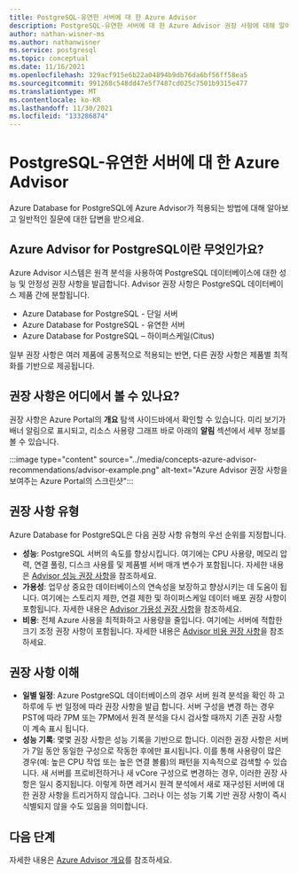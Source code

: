 ```yaml
---
title: PostgreSQL-유연한 서버에 대 한 Azure Advisor
description: PostgreSQL-유연한 서버에 대 한 Azure Advisor 권장 사항에 대해 알아봅니다.
author: nathan-wisner-ms
ms.author: nathanwisner
ms.service: postgresql
ms.topic: conceptual
ms.date: 11/16/2021
ms.openlocfilehash: 329acf915e6b22a04894b9db76da6bf56ff58ea5
ms.sourcegitcommit: 991268c548dd47e5f7487cd025c7501b9315e477
ms.translationtype: MT
ms.contentlocale: ko-KR
ms.lasthandoff: 11/30/2021
ms.locfileid: "133286874"
---
```

# <a name="azure-advisor-for-postgresql---flexible-server"></a>PostgreSQL-유연한 서버에 대 한 Azure Advisor
Azure Database for PostgreSQL에 Azure Advisor가 적용되는 방법에 대해 알아보고 일반적인 질문에 대한 답변을 받으세요.
## <a name="what-is-azure-advisor-for-postgresql"></a>Azure Advisor for PostgreSQL이란 무엇인가요?
Azure Advisor 시스템은 원격 분석을 사용하여 PostgreSQL 데이터베이스에 대한 성능 및 안정성 권장 사항을 발급합니다. Advisor 권장 사항은 PostgreSQL 데이터베이스 제품 간에 분할됩니다.
* Azure Database for PostgreSQL - 단일 서버
* Azure Database for PostgreSQL - 유연한 서버
* Azure Database for PostgreSQL – 하이퍼스케일(Citus)

일부 권장 사항은 여러 제품에 공통적으로 적용되는 반면, 다른 권장 사항은 제품별 최적화를 기반으로 제공됩니다.
## <a name="where-can-i-view-my-recommendations"></a>권장 사항은 어디에서 볼 수 있나요?
권장 사항은 Azure Portal의 **개요** 탐색 사이드바에서 확인할 수 있습니다. 미리 보기가 배너 알림으로 표시되고, 리소스 사용량 그래프 바로 아래의 **알림** 섹션에서 세부 정보를 볼 수 있습니다.

:::image type="content" source="../media/concepts-azure-advisor-recommendations/advisor-example.png" alt-text="Azure Advisor 권장 사항을 보여주는 Azure Portal의 스크린샷":::
## <a name="recommendation-types"></a>권장 사항 유형
Azure Database for PostgreSQL은 다음 권장 사항 유형의 우선 순위를 지정합니다.
* **성능**: PostgreSQL 서버의 속도를 향상시킵니다. 여기에는 CPU 사용량, 메모리 압력, 연결 풀링, 디스크 사용률 및 제품별 서버 매개 변수가 포함됩니다. 자세한 내용은 [Advisor 성능 권장 사항](/azure/advisor/advisor-performance-recommendations)을 참조하세요.
* **가용성**: 업무상 중요한 데이터베이스의 연속성을 보장하고 향상시키는 데 도움이 됩니다. 여기에는 스토리지 제한, 연결 제한 및 하이퍼스케일 데이터 배포 권장 사항이 포함됩니다. 자세한 내용은 [Advisor 가용성 권장 사항](/azure/advisor/advisor-high-availability-recommendations)을 참조하세요.
* **비용**: 전체 Azure 사용을 최적화하고 사용량을 줄입니다. 여기에는 서버에 적합한 크기 조정 권장 사항이 포함됩니다. 자세한 내용은 [Advisor 비용 권장 사항](/azure/advisor/advisor-cost-recommendations)을 참조하세요.

## <a name="understanding-your-recommendations"></a>권장 사항 이해
* **일별 일정**: Azure PostgreSQL 데이터베이스의 경우 서버 원격 분석을 확인 하 고 하루에 두 번 일정에 따라 권장 사항을 발급 합니다. 서버 구성을 변경 하는 경우 PST에 따라 7PM 또는 7PM에서 원격 분석을 다시 검사할 때까지 기존 권장 사항이 계속 표시 됩니다. 
* **성능 기록**: 몇몇 권장 사항은 성능 기록을 기반으로 합니다. 이러한 권장 사항은 서버가 7일 동안 동일한 구성으로 작동한 후에만 표시됩니다. 이를 통해 사용량이 많은 경우(예: 높은 CPU 작업 또는 높은 연결 볼륨)의 패턴을 지속적으로 검색할 수 있습니다. 새 서버를 프로비전하거나 새 vCore 구성으로 변경하는 경우, 이러한 권장 사항은 일시 중지됩니다. 이렇게 하면 레거시 원격 분석에서 새로 재구성된 서버에 대한 권장 사항을 트리거하지 않습니다. 그러나 이는 성능 기록 기반 권장 사항이 즉시 식별되지 않을 수도 있음을 의미합니다.

## <a name="next-steps"></a>다음 단계
자세한 내용은 [Azure Advisor 개요](/azure/advisor/advisor-overview)를 참조하세요.
